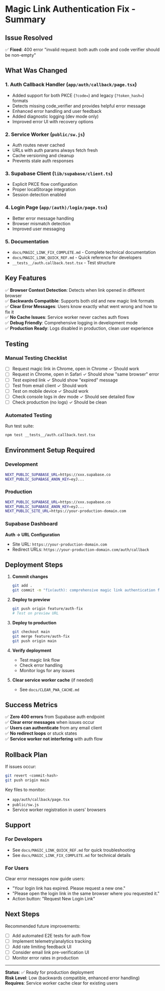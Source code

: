 # Magic Link Authentication Fix - Summary

## Issue Resolved

✅ **Fixed**: 400 error "invalid request: both auth code and code verifier should be non-empty"

## What Was Changed

### 1. Auth Callback Handler (`app/auth/callback/page.tsx`)

- Added support for both PKCE (`?code=`) and legacy (`?token_hash=`) formats
- Detects missing code_verifier and provides helpful error message
- Enhanced error handling and user feedback
- Added diagnostic logging (dev mode only)
- Improved error UI with recovery options

### 2. Service Worker (`public/sw.js`)

- Auth routes never cached
- URLs with auth params always fetch fresh
- Cache versioning and cleanup
- Prevents stale auth responses

### 3. Supabase Client (`lib/supabase/client.ts`)

- Explicit PKCE flow configuration
- Proper localStorage integration
- Session detection enabled

### 4. Login Page (`app/(auth)/login/page.tsx`)

- Better error message handling
- Browser mismatch detection
- Improved user messaging

### 5. Documentation

- `docs/MAGIC_LINK_FIX_COMPLETE.md` - Complete technical documentation
- `docs/MAGIC_LINK_QUICK_REF.md` - Quick reference for developers
- `__tests__/auth.callback.test.tsx` - Test structure

## Key Features

✅ **Browser Context Detection**: Detects when link opened in different browser  
✅ **Backwards Compatible**: Supports both old and new magic link formats  
✅ **Clear Error Messages**: Users know exactly what went wrong and how to fix it  
✅ **No Cache Issues**: Service worker never caches auth flows  
✅ **Debug Friendly**: Comprehensive logging in development mode  
✅ **Production Ready**: Logs disabled in production, clean user experience

## Testing

### Manual Testing Checklist

- [ ] Request magic link in Chrome, open in Chrome ✓ Should work
- [ ] Request in Chrome, open in Safari ✓ Should show "same browser" error
- [ ] Test expired link ✓ Should show "expired" message
- [ ] Test from email client ✓ Should work
- [ ] Test on mobile device ✓ Should work
- [ ] Check console logs in dev mode ✓ Should see detailed flow
- [ ] Check production (no logs) ✓ Should be clean

### Automated Testing

Run test suite:

```bash
npm test __tests__/auth.callback.test.tsx
```

## Environment Setup Required

### Development

```bash
NEXT_PUBLIC_SUPABASE_URL=https://xxx.supabase.co
NEXT_PUBLIC_SUPABASE_ANON_KEY=eyJ...
```

### Production

```bash
NEXT_PUBLIC_SUPABASE_URL=https://xxx.supabase.co
NEXT_PUBLIC_SUPABASE_ANON_KEY=eyJ...
NEXT_PUBLIC_SITE_URL=https://your-production-domain.com
```

### Supabase Dashboard

**Auth → URL Configuration**

- Site URL: `https://your-production-domain.com`
- Redirect URLs: `https://your-production-domain.com/auth/callback`

## Deployment Steps

1. **Commit changes**

   ```bash
   git add .
   git commit -m "fix(auth): comprehensive magic link authentication fix"
   ```

2. **Deploy to preview**

   ```bash
   git push origin feature/auth-fix
   # Test on preview URL
   ```

3. **Deploy to production**

   ```bash
   git checkout main
   git merge feature/auth-fix
   git push origin main
   ```

4. **Verify deployment**
   - Test magic link flow
   - Check error handling
   - Monitor logs for any issues

5. **Clear service worker cache** (if needed)
   - See `docs/CLEAR_PWA_CACHE.md`

## Success Metrics

✅ **Zero 400 errors** from Supabase auth endpoint  
✅ **Clear error messages** when issues occur  
✅ **Users can authenticate** from any email client  
✅ **No redirect loops** or stuck states  
✅ **Service worker not interfering** with auth flow

## Rollback Plan

If issues occur:

```bash
git revert <commit-hash>
git push origin main
```

Key files to monitor:

- `app/auth/callback/page.tsx`
- `public/sw.js`
- Service worker registration in users' browsers

## Support

### For Developers

- See `docs/MAGIC_LINK_QUICK_REF.md` for quick troubleshooting
- See `docs/MAGIC_LINK_FIX_COMPLETE.md` for technical details

### For Users

Clear error messages now guide users:

- "Your login link has expired. Please request a new one."
- "Please open the login link in the same browser where you requested it."
- Action button: "Request New Login Link"

## Next Steps

Recommended future improvements:

- [ ] Add automated E2E tests for auth flow
- [ ] Implement telemetry/analytics tracking
- [ ] Add rate limiting feedback UI
- [ ] Consider email link pre-verification UI
- [ ] Monitor error rates in production

---

**Status**: ✅ Ready for production deployment  
**Risk Level**: Low (backwards compatible, enhanced error handling)  
**Requires**: Service worker cache clear for existing users
